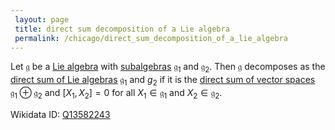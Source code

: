 ```yaml
---
 layout: page
 title: direct sum decomposition of a Lie algebra
 permalink: /chicago/direct_sum_decomposition_of_a_lie_algebra
---
```

Let $\mathfrak g$ be a [Lie algebra](https://defsmath.github.io/DefsMath/Lie_algebra) with [subalgebras](https://defsmath.github.io/DefsMath/subalgebra) $\mathfrak g_1$ and $\mathfrak g_2$. Then $\mathfrak g$ decomposes as the [direct sum of Lie algebras](https://defsmath.github.io/DefsMath/direct_sum_of_Lie_algebras) $\mathfrak g_1$ and $g_2$ if it is the [direct sum of vector spaces](https://defsmath.github.io/DefsMath/direct_sum_of_vector_spaces) $\mathfrak g_1\oplus \mathfrak g_2$ and $[X_1,X_2]=0$ for all $X_1\in\mathfrak g_1$ and $X_2\in \mathfrak g_2$.  

Wikidata ID: [Q13582243](https://www.wikidata.org/wiki/Q13582243)